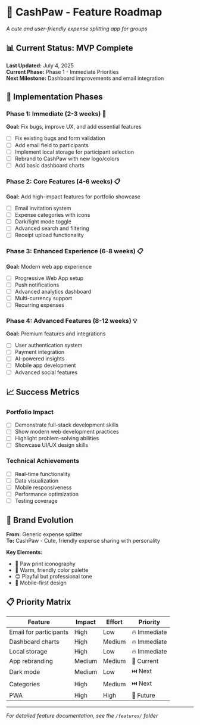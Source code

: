 # 🐾 CashPaw - Feature Roadmap

*A cute and user-friendly expense splitting app for groups*

## 📊 **Current Status: MVP Complete**

**Last Updated:** July 4, 2025  
**Current Phase:** Phase 1 - Immediate Priorities  
**Next Milestone:** Dashboard improvements and email integration

## 🎯 **Implementation Phases**

### **Phase 1: Immediate (2-3 weeks)** 🔄
**Goal:** Fix bugs, improve UX, and add essential features

- [ ] Fix existing bugs and form validation
- [ ] Add email field to participants
- [ ] Implement local storage for participant selection
- [ ] Rebrand to CashPaw with new logo/colors
- [ ] Add basic dashboard charts

### **Phase 2: Core Features (4-6 weeks)** 📋
**Goal:** Add high-impact features for portfolio showcase

- [ ] Email invitation system
- [ ] Expense categories with icons
- [ ] Dark/light mode toggle
- [ ] Advanced search and filtering
- [ ] Receipt upload functionality

### **Phase 3: Enhanced Experience (6-8 weeks)** 📋
**Goal:** Modern web app experience

- [ ] Progressive Web App setup
- [ ] Push notifications
- [ ] Advanced analytics dashboard
- [ ] Multi-currency support
- [ ] Recurring expenses

### **Phase 4: Advanced Features (8-12 weeks)** 💡
**Goal:** Premium features and integrations

- [ ] User authentication system
- [ ] Payment integration
- [ ] AI-powered insights
- [ ] Mobile app development
- [ ] Advanced social features

## 📈 **Success Metrics**

### **Portfolio Impact**
- [ ] Demonstrate full-stack development skills
- [ ] Show modern web development practices
- [ ] Highlight problem-solving abilities
- [ ] Showcase UI/UX design skills

### **Technical Achievements**
- [ ] Real-time functionality
- [ ] Data visualization
- [ ] Mobile responsiveness
- [ ] Performance optimization
- [ ] Testing coverage

## 🎨 **Brand Evolution**

**From:** Generic expense splitter  
**To:** CashPaw - Cute, friendly expense sharing with personality

**Key Elements:**
- 🐾 Paw print iconography
- 🎨 Warm, friendly color palette
- 😊 Playful but professional tone
- 📱 Mobile-first design

## 📋 **Priority Matrix**

| Feature | Impact | Effort | Priority |
|---------|--------|--------|----------|
| Email for participants | High | Low | 🔥 Immediate |
| Dashboard charts | High | Medium | 🔥 Immediate |
| Local storage | High | Low | 🔥 Immediate |
| App rebranding | Medium | Medium | 🔄 Current |
| Dark mode | Medium | Low | ⏭️ Next |
| Categories | High | Medium | ⏭️ Next |
| PWA | High | High | 📅 Future |

---

*For detailed feature documentation, see the `/features/` folder*
